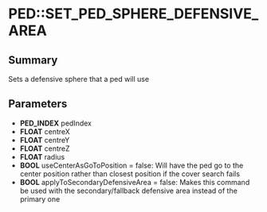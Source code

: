 # PED::SET_PED_SPHERE_DEFENSIVE_AREA

## Summary
Sets a defensive sphere that a ped will use

## Parameters
* **PED_INDEX** pedIndex
* **FLOAT** centreX
* **FLOAT** centreY
* **FLOAT** centreZ
* **FLOAT** radius
* **BOOL** useCenterAsGoToPosition = false: Will have the ped go to the center position rather than closest position if the cover search fails
* **BOOL** applyToSecondaryDefensiveArea = false: Makes this command be used with the secondary/fallback defensive area instead of the primary one